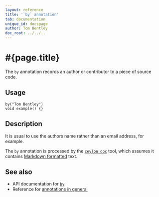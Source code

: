 ```yaml
---
layout: reference
title: '`by` annotation'
tab: documentation
unique_id: docspage
author: Tom Bentley
doc_root: ../../..
---
```


# #{page.title}

The `by` annotation records an author or contributor to a piece of source code.

## Usage

<!-- try: -->
    by("Tom Bentley")
    void example() {}

## Description

It is usual to use the authors name rather than an email address, for example.

The `by` annotation is processed by the 
[`ceylon doc`](#{site.urls.ceylon_tool_current}/ceylon-doc.html) tool, 
which assumes it contains [Markdown formatted](../markdown/) text.

## See also

* API documentation for [`by`](#{site.urls.apidoc_current}/index.html#by)
* Reference for [annotations in general](../../structure/annotation/)

